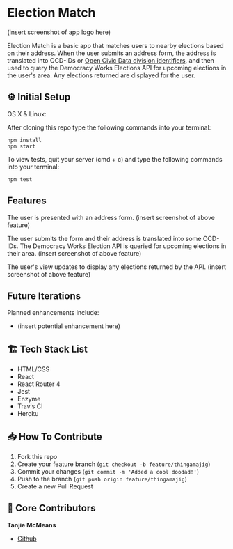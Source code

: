 # Election Match

(insert screenshot of app logo here)

Election Match is a basic app that matches users to nearby elections based on their address. When the user submits an address form, the address is translated into OCD-IDs or [Open Civic Data division identifiers](https://opencivicdata.readthedocs.io/en/latest/data/datatypes.html), and then used to query the Democracy Works Elections API for upcoming elections in the user's area. Any elections returned are displayed for the user.

## ⚙️ Initial Setup

OS X & Linux:

After cloning this repo type the following commands into your terminal:

```
npm install
npm start
```

To view tests, quit your server (cmd + c) and type the following commands into your terminal:

```
npm test
```

## Features

The user is presented with an address form.
(insert screenshot of above feature)

The user submits the form and their address is translated into some OCD-IDs. The Democracy Works Election API is queried for upcoming elections in their area.
(insert screenshot of above feature)

The user's view updates to display any elections returned by the API.
(insert screenshot of above feature)

## Future Iterations

Planned enhancements include:

- (insert potential enhancement here)

## 🏗 Tech Stack List

- HTML/CSS
- React
- React Router 4
- Jest
- Enzyme
- Travis CI
- Heroku

## 📥 How To Contribute

1. Fork this repo
2. Create your feature branch (`git checkout -b feature/thingamajig`)
3. Commit your changes (`git commit -m 'Added a cool doodad!'`)
4. Push to the branch (`git push origin feature/thingamajig`)
5. Create a new Pull Request

## 🚀 Core Contributors

**Tanjie McMeans**

- [Github](https://github.com/TMcMeans/)
